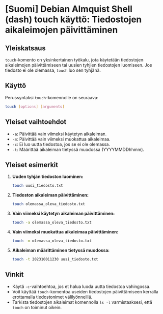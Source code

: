 # [Suomi] Debian Almquist Shell (dash) touch käyttö: Tiedostojen aikaleimojen päivittäminen

## Yleiskatsaus
`touch`-komento on yksinkertainen työkalu, jota käytetään tiedostojen aikaleimojen päivittämiseen tai uusien tyhjien tiedostojen luomiseen. Jos tiedosto ei ole olemassa, `touch` luo sen tyhjänä.

## Käyttö
Perussyntaksi `touch`-komennolle on seuraava:

```bash
touch [options] [arguments]
```

## Yleiset vaihtoehdot
- `-a`: Päivittää vain viimeksi käytetyn aikaleiman.
- `-m`: Päivittää vain viimeksi muokattua aikaleimaa.
- `-c`: Ei luo uutta tiedostoa, jos se ei ole olemassa.
- `-t`: Määrittää aikaleiman tietyssä muodossa (YYYYMMDDhhmm).

## Yleiset esimerkit
1. **Uuden tyhjän tiedoston luominen:**
   ```bash
   touch uusi_tiedosto.txt
   ```

2. **Tiedoston aikaleiman päivittäminen:**
   ```bash
   touch olemassa_oleva_tiedosto.txt
   ```

3. **Vain viimeksi käytetyn aikaleiman päivittäminen:**
   ```bash
   touch -a olemassa_oleva_tiedosto.txt
   ```

4. **Vain viimeksi muokattua aikaleimaa päivittäminen:**
   ```bash
   touch -m olemassa_oleva_tiedosto.txt
   ```

5. **Aikaleiman määrittäminen tietyssä muodossa:**
   ```bash
   touch -t 202310011230 uusi_tiedosto.txt
   ```

## Vinkit
- Käytä `-c`-vaihtoehtoa, jos et halua luoda uutta tiedostoa vahingossa.
- Voit käyttää `touch`-komentoa useiden tiedostojen päivittämiseen kerralla erottamalla tiedostonimet välilyönneillä.
- Tarkista tiedostojen aikaleimat komennolla `ls -l` varmistaaksesi, että `touch` on toiminut oikein.